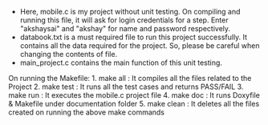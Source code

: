 * Here, mobile.c is my project without unit testing. On compiling and running this file, it will ask for login credentials for a step. Enter "akshaysai" and "akshay" for name and password respectively.
* databook.txt is a must required file to run this project successfully. It contains all the data required for the project. So, please be careful when changing the contents of file.
* main_project.c contains the main function of this unit testing.

On running the Makefile:
      1. make all : It compiles all the files related to the Project
      2. make test : It runs all the test cases and returns PASS/FAIL 
      3. make run : It executes the mobile.c project file
      4. make doc : It runs Doxyfile & Makefile under documentation folder
      5. make clean : It deletes all the files created on running the above make commands
